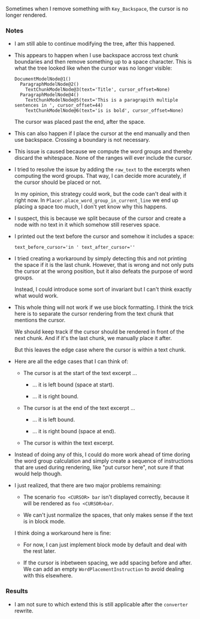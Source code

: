 Sometimes when I remove something with `Key_Backspace`, the cursor is no longer rendered.

### Notes

-   I am still able to continue modifying the tree, after this happened.

-   This appears to happen when I use backspace accross text chunk boundaries and then remove something up to a space character.
    This is what the tree looked like when the cursor was no longer visible:

    ```none
    DocumentModelNode@1()
      ParagraphModelNode@2()
        TextChunkModelNode@3(text='Title', cursor_offset=None)
      ParagraphModelNode@4()
        TextChunkModelNode@5(text='This is a paragrapith multiple sentences in ', cursor_offset=44)
        TextChunkModelNode@6(text='is is bold', cursor_offset=None)
    ```

    The cursor was placed past the end, after the space.

-   This can also happen if I place the cursor at the end manually and then use backspace.
    Crossing a boundary is not necessary.

-   This issue is caused because we compute the word groups and thereby discard the whitespace.
    None of the ranges will ever include the cursor.

-   I tried to resolve the issue by adding the `raw_text` to the excerpts when computing the word groups.
    That way, I can decide more acurately, if the cursor should be placed or not.

    In my opinion, this strategy could work, but the code can't deal with it right now.
    In `Placer.place_word_group_in_current_line` we end up placing a space too much, I don't yet know why this happens.

-   I suspect, this is because we split because of the cursor and create a node with no text in it which somehow still reserves space.

-   I printed out the text before the cursor and somehow it includes a space:

    ```none
    text_before_cursor='in ' text_after_cursor=''
    ```

-   I tried creating a workaround by simply detecting this and not printing the space if it is the last chunk.
    However, that is wrong and not only puts the cursor at the wrong position, but it also defeats the purpose of word groups.

    Instead, I could introduce some sort of invariant but I can't think exactly what would work.

-   This whole thing will not work if we use block formatting.
    I think the trick here is to separate the cursor rendering from the text chunk that mentions the cursor.

    We should keep track if the cursor should be rendered in front of the next chunk.
    And if it's the last chunk, we manually place it after.

    But this leaves the edge case where the cursor is within a text chunk.

-   Here are all the edge cases that I can think of:

    -   The cursor is at the start of the text excerpt ...

        -   ... it is left bound (space at start).

        -   ... it is right bound.

    -   The cursor is at the end of the text excerpt ...

        -   ... it is left bound.

        -   ... it is right bound (space at end).

    -   The cursor is within the text excerpt.

-   Instead of doing any of this, I could do more work ahead of time doring the word group calculation and simply create a sequence of
    instructions that are used during rendering, like "put cursor here", not sure if that would help though.

-   I just realized, that there are two major problems remaining:

    -   The scenario `foo <CURSOR> bar` isn't displayed correctly, because it will be rendered as `foo <CURSOR>bar`.

    -   We can't just normalize the spaces, that only makes sense if the text is in block mode.

    I think doing a workaround here is fine:

    -   For now, I can just implement block mode by default and deal with the rest later.

    -   If the cursor is inbetween spacing, we add spacing before and after.
        We can add an empty `WordPlacementInstruction` to avoid dealing with this elsewhere.

### Results

-   I am not sure to which extend this is still applicable after the `converter` rewrite.
